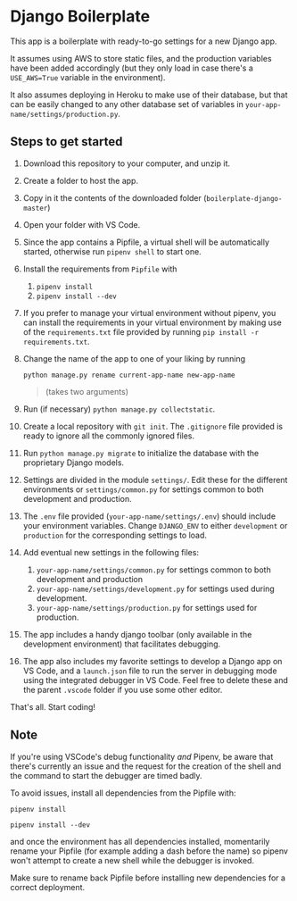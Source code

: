 
# Django Boilerplate

This app is a boilerplate with ready-to-go settings for a new Django app.

It assumes using AWS to store static files, and the production variables have been added accordingly (but they only load in case there's a `USE_AWS=True` variable in the environment).

It also assumes deploying in Heroku to make use of their database, but that can be easily changed to any other database set of variables in `your-app-name/settings/production.py`.

## Steps to get started

1. Download this repository to your computer, and unzip it.

2. Create a folder to host the app.

3. Copy in it the contents of the downloaded folder (`boilerplate-django-master`)

4. Open your folder with VS Code.

5. Since the app contains a Pipfile, a virtual shell will be automatically started, otherwise run `pipenv shell` to start one.

6. Install the requirements from `Pipfile` with

    1. `pipenv install`
    2. `pipenv install --dev`

7. If you prefer to manage your virtual environment without pipenv, you can install the requirements in your virtual environment by making use of the `requirements.txt` file provided by running `pip install -r requirements.txt`.

8. Change the name of the app to one of your liking by running

    `python manage.py rename current-app-name new-app-name`

    > (takes two arguments)

9. Run (if necessary) `python manage.py collectstatic`.

10. Create a local repository with `git init`. The `.gitignore` file provided is ready to ignore all the commonly ignored files.

11. Run `python manage.py migrate` to initialize the database with the proprietary Django models.

12. Settings are divided in the module `settings/`. Edit these for the different environments or `settings/common.py` for settings common to both development and production.

13. The `.env` file provided (`your-app-name/settings/.env`) should include your environment variables. Change `DJANGO_ENV` to either `development` or `production` for the corresponding settings to load.

14. Add eventual new settings in the following files:

    1. `your-app-name/settings/common.py` for settings common to both development and production
    2. `your-app-name/settings/development.py` for settings used during development.
    3. `your-app-name/settings/production.py` for settings used for production.

15. The app includes a handy django toolbar (only available in the development environment) that facilitates debugging.

16. The app also includes my favorite settings to develop a Django app on VS Code, and a `launch.json` file to run the server in debugging mode using the integrated debugger in VS Code. Feel free to delete these and the parent `.vscode` folder if you use some other editor.

That's all. Start coding!

## **Note**

If you're using VSCode's debug functionality *and* Pipenv, be aware that there's currently an issue and the request for the creation of the shell and the command to start the debugger are timed badly.

To avoid issues, install all dependencies from the Pipfile with:

`pipenv install`

`pipenv install --dev`

and once the environment has all dependencies installed, momentarily rename your Pipfile (for example adding a dash before the name) so pipenv won't attempt to create a new shell while the debugger is invoked.

Make sure to rename back Pipfile before installing new dependencies for a correct deployment.
